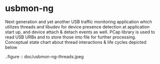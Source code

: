 # usbmon-ng
Next generation and yet another USB traffic monitoring application which utilizes threads and libudev for device presence detection at application start up, and device attach & detach events as well. PCap library is used to read USB URBs and to store those into file for further processing. Conceptual state chart about thread interactions & life cycles depicted below

..figure :: doc/usbmon-ng-threads.jpeg


